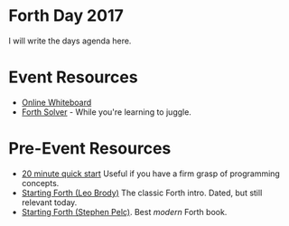 # Forth Day 2017

I will write the days agenda here.

# Event Resources

 * [Online Whiteboard](https://webwhiteboard.com/board/c4cvgf4e)
 * [Forth Solver](http://sovietov.com/app/forthwiz.html) - While you're learning to juggle.

# Pre-Event Resources

 * [20 minute quick start](https://learnxinyminutes.com/docs/forth/) Useful if you have a firm grasp of programming concepts.
 * [Starting Forth (Leo Brody)](https://www.forth.com/starting-forth/) The classic Forth intro. Dated, but still relevant today.
 * [Starting Forth (Stephen Pelc)](https://www.amazon.com/Programming-Forth-Version-July-2016-ebook/dp/B01JIWVB5S/ref=sr_1_1?ie=UTF8&qid=1505783874&sr=8-1&keywords=Stephen+Pelc). Best _modern_ Forth book.

